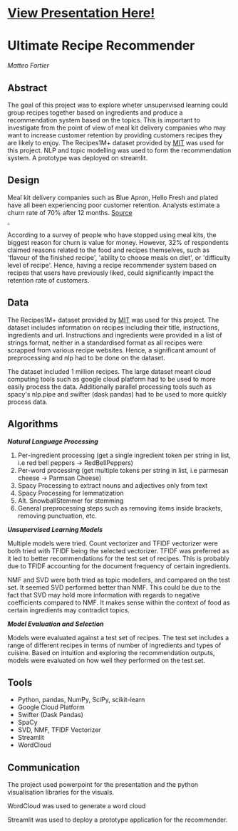 # [View Presentation Here!](</final/presentation.pdf>)

# Ultimate Recipe Recommender

*Matteo Fortier*

## Abstract

The goal of this project was to explore wheter unsupervised learning could group recipes together based on ingredients and produce a recommendation system based on the topics. This is important to investigate from the point of view of meal kit delivery companies who may want to increase customer retention by providing customers recipes they are likely to enjoy. The Recipes1M+ dataset provided by [MIT](http://pic2recipe.csail.mit.edu) was used for this project. NLP and topic modelling was used to form the recommendation system. A prototype was deployed on streamlit.

## Design

Meal kit delivery companies such as Blue Apron, Hello Fresh and plated have all been experiencing poor customer retention. Analysts estimate a churn rate of 70% after 12 months. [Source](https://www.saasquatch.com/blog/blue-apron-addicted-to-acquisition/)

<img src="https://www.saasquatch.com/wp-content/uploads/2019/10/BlueApronCustomerRetention.png" style="zoom:33%;" />

According to a survey of people who have stopped using meal kits, the biggest reason for churn is value for money. However, 32% of respondents claimed reasons related to the food and recipes themselves, such as 'flavour of the finished recipe', 'ability to choose meals on diet', or 'difficulty level of recipe'. Hence, having a recipe recommender system based on recipes that users have previously liked, could significantly impact the retention rate of customers.

## Data

The Recipes1M+ dataset provided by [MIT](http://pic2recipe.csail.mit.edu) was used for this project. The dataset includes information on recipes including their title, instructions, ingredients and url. Instructions and ingredients were provided in a list of strings format, neither in a standardised format as all recipes were scrapped from various recipe websites. Hence, a significant amount of preprocessing and nlp had to be done on the dataset.

The dataset included 1 million recipes. The large dataset meant cloud computing tools such as google cloud platform had to be used to more easily process the data. Additionally parallel processing tools such as spacy's nlp.pipe and swifter (dask pandas) had to be used to more quickly process data.

## Algorithms

***Natural Language Processing***

1. Per-ingredient processing (get a single ingredient token per string in list, i.e red bell peppers -> RedBellPeppers)
2. Per-word processing (get multiple tokens per string in list, i.e parmesan cheese -> Parmsan Cheese)
3. Spacy Processing to extract nouns and adjectives only from text
4. Spacy Processing for lemmatization
5. Alt. SnowballStemmer for stemming
6. General preprocessing steps such as removing items inside brackets, removing punctuation, etc.

***Unsupervised Learning Models***

Multiple models were tried. Count vectorizer and TFIDF vectorizer were both tried with TFIDF being the selected vectorizer. TFIDF was preferred as it led to better recommendations for the test set of recipes. This is probably due to TFIDF accounting for the document frequency of certain ingredients.

NMF and SVD were both tried as topic modellers, and compared on the test set. It seemed SVD performed better than NMF. This could be due to the fact that SVD may hold more information with regards to negative coefficients compared to NMF. It makes sense within the context of food as certain ingredients may contradict topics. 

***Model Evaluation and Selection***

Models were evaluated against a test set of recipes. The test set includes a range of different recipes in terms of number of ingredients and types of cuisine. Based on intuition and exploring the recommendation outputs, models were evaluated on how well they performed on the test set.

## Tools

- Python, pandas, NumPy, SciPy, scikit-learn
- Google Cloud Platform
- Swifter (Dask Pandas)
- SpaCy
- SVD, NMF, TFIDF Vectorizer
- Streamlit
- WordCloud

## Communication

The project used powerpoint for the presentation and the python visualisation libraries for the visuals. 

WordCloud was used to generate a word cloud

Streamlit was used to deploy a prototype application for the recommender.
